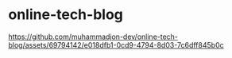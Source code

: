 # online-tech-blog



https://github.com/muhammadjon-dev/online-tech-blog/assets/69794142/e018dfb1-0cd9-4794-8d03-7c6dff845b0c

